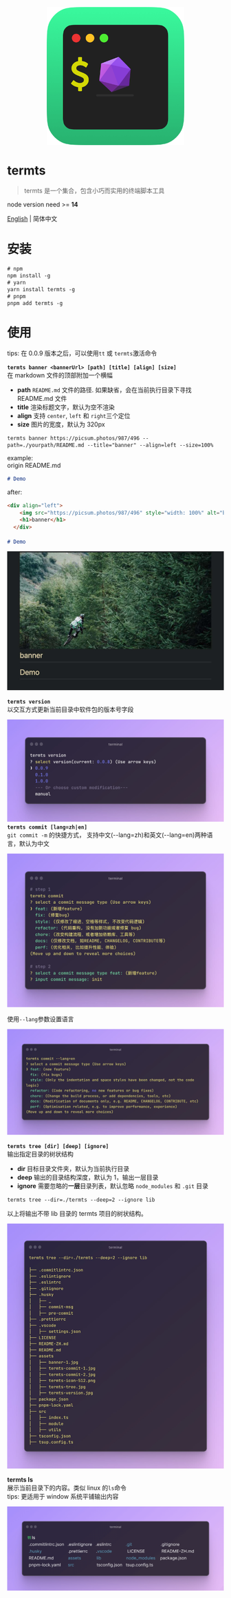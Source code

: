 <div align="center">
  <img src="./assets/termts-icon-512.png" style="width: 320px" alt="banner" />
  <h1 align="left">termts</h1>
</div>

> termts 是一个集合，包含小巧而实用的终端脚本工具

node version need >= **14**

[English](README.md) | 简体中文

# 安装

```shell
# npm
npm install -g
# yarn
yarn install termts -g
# pnpm
pnpm add termts -g
```

# 使用

tips: 在 0.0.9 版本之后，可以使用`tt` 或 `termts`激活命令

**`termts banner <bannerUrl> [path] [title] [align] [size]`**  
在 markdown 文件的顶部附加一个横幅

- **path** `README.md` 文件的路径. 如果缺省，会在当前执行目录下寻找 README.md 文件
- **title** 渲染标题文字，默认为空不渲染
- **align** 支持 `center`, `left` 和 `right`三个定位
- **size** 图片的宽度，默认为 320px

```shell
termts banner https://picsum.photos/987/496 --path=./yourpath/README.md --title="banner" --align=left --size=100%
```

example:  
origin README.md

```markdown
# Demo
```

after:

```markdown
<div align="left">
    <img src="https://picsum.photos/987/496" style="width: 100%" alt="banner" />
    <h1>banner</h1>
  </div>
  
# Demo
```

![preview](./assets/banner-1.jpg)

**`termts version`**  
以交互方式更新当前目录中软件包的版本号字段

![demo](./assets/termts-version.jpg)  
**`termts commit [lang=zh|en]`**  
`git commit -m` 的快捷方式， 支持中文(--lang=zh)和英文(--lang=en)两种语言，默认为中文

![demo](./assets/termts-commit-1.jpg)

使用`--lang`参数设置语言

![demo](./assets/termts-commit-2.jpg)

**`termts tree [dir] [deep] [ignore]`**  
输出指定目录的树状结构

- **dir** 目标目录文件夹，默认为当前执行目录
- **deep** 输出的目录结构深度，默认为 1，输出一层目录
- **ignore** 需要忽略的**一层**目录列表，默认忽略 `node_modules` 和 `.git` 目录

```shell
termts tree --dir=./termts --deep=2 --ignore lib
```

以上将输出不带 lib 目录的 termts 项目的树状结构。

![demo](./assets/termts-trees.jpg)

**termts ls**  
展示当前目录下的内容。类似 linux 的`ls`命令  
tips: 更适用于 window 系统平铺输出内容

![demo](./assets/termts-ls.png)
